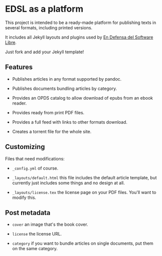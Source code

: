 # EDSL as a platform

This project is intended to be a ready-made platform for publishing
texts in several formats, including printed versions.

It includes all Jekyll layouts and plugins used by [En Defensa del
Software Libre](https://endefensadelsl.org).

Just fork and add your Jekyll template!

## Features

* Publishes articles in any format supported by pandoc.

* Publishes documents bundling articles by category.

* Provides an OPDS catalog to allow download of epubs from an ebook
  reader.

* Provides ready from print PDF files.

* Provides a full feed with links to other formats download.

* Creates a torrent file for the whole site.

## Customizing

Files that need modifications:

* `_config.yml` of course.

* `_layouts/default.html` this file includes the default article
  template, but currently just includes some things and no design at
  all.

* `_layouts/license.tex` the license page on your PDF files.  You'll
  want to modify this.

## Post metadata

* `cover` an image that's the book cover.

* `license` the license URL.

* `category` if you want to bundle articles on single documents, put
  them on the same category.
